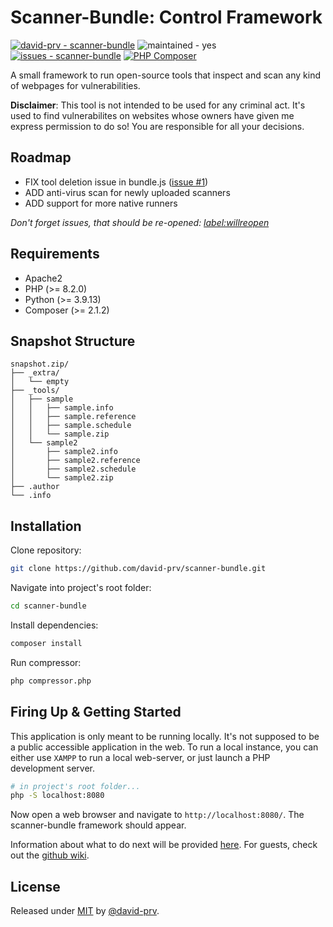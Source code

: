# Scanner-Bundle: Control Framework
[![david-prv - scanner-bundle](https://img.shields.io/static/v1?label=david-prv&message=scanner-bundle&color=blue&logo=github)](https://github.com/david-prv/scanner-bundle "Go to GitHub repo")
![maintained - yes](https://img.shields.io/badge/maintained-yes-blue)
[![issues - scanner-bundle](https://img.shields.io/github/issues/david-prv/scanner-bundle)](https://github.com/david-prv/scanner-bundle/issues)
[![PHP Composer](https://github.com/david-prv/scanner-bundle/actions/workflows/php.yml/badge.svg)](https://github.com/david-prv/scanner-bundle/actions/workflows/php.yml)

A small framework to run open-source tools that inspect and scan any kind of webpages for vulnerabilities.  

**Disclaimer**: This tool is not intended to be used for any criminal act. It's used to find vulnerabilites on websites whose owners have given me express permission to do so! You are responsible for all your decisions.

## Roadmap
- FIX tool deletion issue in bundle.js ([issue #1](https://github.com/david-prv/scanner-bundle/issues/1))
- ADD anti-virus scan for newly uploaded scanners
- ADD support for more native runners

*Don't forget issues, that should be re-opened: [label:willreopen](https://github.com/david-prv/scanner-bundle/issues?q=is%3Aissue+label%3Awillreopen)*

## Requirements

 - Apache2
 - PHP (>= 8.2.0)
 - Python (>= 3.9.13)
 - Composer (>= 2.1.2)

## Snapshot Structure

```
snapshot.zip/
├── _extra/
│   └── empty
├── _tools/
│   ├── sample
│   │   ├── sample.info
│   │   ├── sample.reference
│   │   ├── sample.schedule
│   │   └── sample.zip
│   └── sample2
│       ├── sample2.info
│       ├── sample2.reference
│       ├── sample2.schedule
│       └── sample2.zip
├── .author
└── .info
```

## Installation
Clone repository:
```bash
git clone https://github.com/david-prv/scanner-bundle.git
```
Navigate into project's root folder:
```bash
cd scanner-bundle
```
Install dependencies:
```bash
composer install
```
Run compressor:
```bash
php compressor.php
```
## Firing Up & Getting Started

This application is only meant to be running locally. It's not supposed to be a public accessible application in the web. To run a local instance, you can either use `XAMPP` to run a local web-server, or just launch a PHP development server.
```bash
# in project's root folder...
php -S localhost:8080
```
Now open a web browser and navigate to `http://localhost:8080/`. The scanner-bundle framework should appear.

Information about what to do next will be provided [here](https://wiki.etage-4.de/books/eigenentwicklung/chapter/scanner-bundle). For guests, check out the [github wiki](/#).

## License

Released under [MIT](/LICENSE) by [@david-prv](https://github.com/david-prv).
